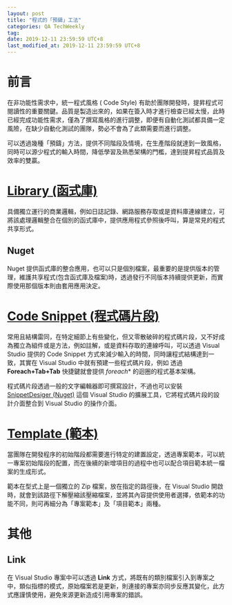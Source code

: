 ```yaml
---
layout: post
title: "程式的「預鑄」工法"
categories: QA TechWeekly 
tag: 
date: 2019-12-11 23:59:59 UTC+8 
last_modified_at: 2019-12-11 23:59:59 UTC+8 
---
```


# 前言
在非功能性需求中，統一程式風格 ( Code Style) 有助於團隊開發時，提昇程式可閱讀性的重要關鍵。品質是製造出來的，如果在簽入時才進行檢查已經太慢，此時已經完成功能性需求，僅為了撰寫風格的進行調整，即便有自動化測試都具備一定風險，在缺少自動化測試的團隊，勢必不會為了此類需要而進行調整。  

可以透過幾種「預鑄」方法，提供不同階段及情境，在生產階段就達到一致風格，同時可以源少程式的輸入時間，降低學習及熟悉架構的門檻，達到提昇程式品質及效率的雙贏。  

# [Library (函式庫)][Library]
具備獨立運行的商業邏輯，例如日誌記錄、網路服務存取或是資料庫連線建立，可將該處理邏輯整合在個別的函式庫中，提供應用程式參照後呼叫，算是常見的程式共享形式。  

## Nuget 
Nuget 提供函式庫的整合應用，也可以只是個別檔案，最重要的是提供版本的管理，維護共享程式(包含函式庫及檔案)時，透過發行不同版本持續提供更新，而實際使用那個版本則由套用應用決定。

# [Code Snippet (程式碼片段)][CodeSnippet]
常用且結構雷同，在特定細節上有些變化，但又零散破碎的程式碼片段，又不好成為獨立為組件或是方法，例如註解，或是資料存取的連線呼叫，可以透過 Visual Studio 提供的 Code Snippet 方式來減少輸入的時間，同時讓程式結構達到一致，其實在 Visual Studio 中就有預建一些程式碼片段，例如 透過 **Foreach+Tab+Tab** 快捷鍵就會提供 *foreach** 的迴圈的程式基本架構。  

程式碼片段透過一般的文字編輯器即可撰寫設計，不過也可以安裝[SnippetDesiger (Nuget)][SnippetDesiger] 這個 Visual Studio 的擴展工具，它將程式碼片段的設計介面整合到 Visual Studio 的操作介面。

# [Template (範本)][Template]
當團隊在開發程序的初始階段都需要進行特定的建置設定，透過專案範本，可以統一專案初始階段的配置，而在後續的新增項目的過程中也可以配合項目範本統一檔案的生成形式。   

範本在型式上是一個獨立的 Zip 檔案，放在指定的路徑後，在 Visual Studio 開啟時，就會到該路徑下解壓縮該壓縮檔案，並將其內容提供使用者選擇，依範本的功能不同，則可再細分為「專案範本」及「項目範本」兩種。

# 其他
## Link  
在 Visual Studio 專案中可以透過 **Link** 方式，將既有的類別檔案引入到專案之中，類似指標的模式，原始檔案若是更新，則連接的專案亦同步反應其變化，此方式應謹慎使用，避免來源更新造成引用專案的錯誤。


[CodeSnippet]:https://docs.microsoft.com/zh-tw/visualstudio/ide/code-snippets?view=vs-2019 "程式碼片段"
[SnippetDesiger]:https://github.com/mmanela/SnippetDesigner

[Library]:https://docs.microsoft.com/en-us/dotnet/core/tutorials/library-with-visual-studio ""
[Template]:https://docs.microsoft.com/zh-tw/visualstudio/ide/creating-project-and-item-templates?view=vs-2019 "專案範本與項目範本"